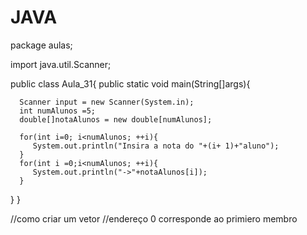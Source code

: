 # JAVA
package aulas;

import java.util.Scanner;

public class Aula_31{
   public static void main(String[]args){
   
      Scanner input = new Scanner(System.in);
      int numAlunos =5;
      double[]notaAlunos = new double[numAlunos];
   
      for(int i=0; i<numAlunos; ++i){
         System.out.println("Insira a nota do "+(i+ 1)+"aluno");
      }
      for(int i =0;i<numAlunos; ++i){
         System.out.println("->"+notaAlunos[i]);
      }
   }
}

//como criar um vetor
//endereço 0 corresponde ao primiero membro
